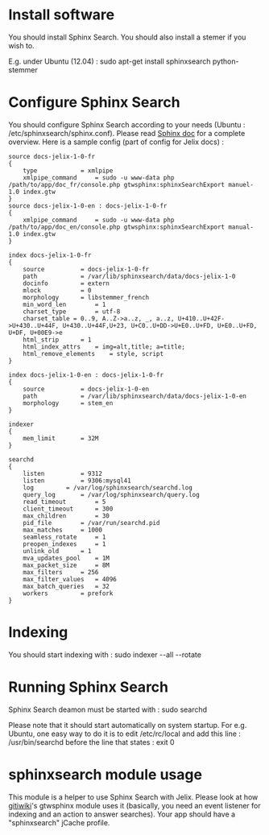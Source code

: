 Install software
=

You should install Sphinx Search. You should also install a stemer if you wish to.

E.g. under Ubuntu (12.04) :
sudo apt-get install sphinxsearch python-stemmer

Configure Sphinx Search
=

You should configure Sphinx Search according to your needs (Ubuntu : /etc/sphinxsearch/sphinx.conf).
Please read [Sphinx doc](http://sphinxsearch.com/docs/current.html) for a complete overview.
Here is a sample config (part of config for Jelix docs) :

    source docs-jelix-1-0-fr
    {
    	type			= xmlpipe
    	xmlpipe_command		= sudo -u www-data php /path/to/app/doc_fr/console.php gtwsphinx:sphinxSearchExport manuel-1.0 index.gtw
    }
    source docs-jelix-1-0-en : docs-jelix-1-0-fr
    {
    	xmlpipe_command		= sudo -u www-data php /path/to/app/doc_en/console.php gtwsphinx:sphinxSearchExport manual-1.0 index.gtw
    }
    
    index docs-jelix-1-0-fr
    {
    	source			= docs-jelix-1-0-fr
    	path			= /var/lib/sphinxsearch/data/docs-jelix-1-0
    	docinfo			= extern
    	mlock			= 0
    	morphology		= libstemmer_french
    	min_word_len		= 1
    	charset_type		= utf-8
    	charset_table = 0..9, A..Z->a..z, _, a..z, U+410..U+42F->U+430..U+44F, U+430..U+44F,U+23, U+C0..U+DD->U+E0..U+FD, U+E0..U+FD, U+DF, U+00E9->e
    	html_strip		= 1
    	html_index_attrs	= img=alt,title; a=title;
    	html_remove_elements	= style, script
    }
    
    index docs-jelix-1-0-en : docs-jelix-1-0-fr
    {
    	source			= docs-jelix-1-0-en
    	path			= /var/lib/sphinxsearch/data/docs-jelix-1-0-en
    	morphology		= stem_en
    }
    
    indexer
    {
    	mem_limit		= 32M
    }
    
    searchd
    {
    	listen			= 9312
    	listen			= 9306:mysql41
    	log			= /var/log/sphinxsearch/searchd.log
    	query_log		= /var/log/sphinxsearch/query.log
    	read_timeout		= 5
    	client_timeout		= 300
    	max_children		= 30
    	pid_file		= /var/run/searchd.pid
    	max_matches		= 1000
    	seamless_rotate		= 1
    	preopen_indexes		= 1
    	unlink_old		= 1
    	mva_updates_pool	= 1M
    	max_packet_size		= 8M
    	max_filters		= 256
    	max_filter_values	= 4096
    	max_batch_queries	= 32
    	workers			= prefork
    }

Indexing
=

You should start indexing with :
    sudo indexer --all --rotate

Running Sphinx Search
=
Sphinx Search deamon must be started with :
    sudo searchd

Please note that it should start automatically on system startup.
For e.g. Ubuntu, one easy way to do it is to edit /etc/rc/local and add this line :
    /usr/bin/searchd
before the line that states :
    exit 0

sphinxsearch module usage
=
This module is a helper to use Sphinx Search with Jelix.
Please look at how [gitiwiki](https://github.com/laurentj/gitiwiki)'s gtwsphinx module uses it (basically, you need an event listener for indexing and an action to answer searches).
Your app should have a "sphinxsearch" jCache profile.

